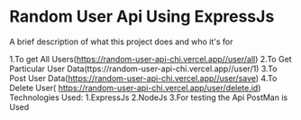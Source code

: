 # Random User Api Using ExpressJs

A brief description of what this project does and who it's for

1.To get All Users(https://random-user-api-chi.vercel.app//user/all) 
2.To Get Particular User Data(ttps://random-user-api-chi.vercel.app//user/1)
3.To Post User Data(https://random-user-api-chi.vercel.app//user/save)
4.To Delete User( https://random-user-api-chi.vercel.app/user/delete.id)
Technologies Used:
1.ExpressJs
2.NodeJs
3.For testing the Api PostMan is Used
